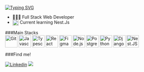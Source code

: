 [![Typing SVG](https://readme-typing-svg.demolab.com?font=Fira+Code&weight=600&size=24&pause=1000&color=109A61&width=435&lines=Bem+Vindos+ao+Meu+perfil!%F0%9F%91%8B%F0%9F%98%83;Welcome+to+My+profile!+%F0%9F%91%8B%F0%9F%98%83)](https://git.io/typing-svg)
<div>

- 👨🏽‍💻 Full Stack Web Developer
- <img align="center" height=20 alt ="Nest.JS" src="https://cdn.jsdelivr.net/gh/devicons/devicon/icons/nestjs/nestjs-plain.svg" /> Current learning Nest.Js
</div>
###Main Stacks
<div >
    <img align="center" height=40 alt ="Git" src="https://cdn.jsdelivr.net/gh/devicons/devicon/icons/git/git-original.svg" />
    <img align="center" height=40 alt ="Javascript" src="https://cdn.jsdelivr.net/gh/devicons/devicon/icons/javascript/javascript-plain.svg" />
    <img align="center" height=40 alt ="Typescript" src="https://cdn.jsdelivr.net/gh/devicons/devicon/icons/typescript/typescript-plain.svg" />
    <img align="center" height=40 alt ="React" src="https://cdn.jsdelivr.net/gh/devicons/devicon/icons/react/react-original.svg"/>
    <img align="center" height=40 alt ="Figma"
    src="https://cdn.jsdelivr.net/gh/devicons/devicon/icons/figma/figma-original.svg" />
    <img align="center" height=40 alt ="Node.js"
    src="https://cdn.jsdelivr.net/gh/devicons/devicon/icons/nodejs/nodejs-original.svg" />
    <img  align="center" height=40 alt ="PostgreSQL" src="https://cdn.jsdelivr.net/gh/devicons/devicon/icons/postgresql/postgresql-plain.svg" />
    <img align="center" height=40 alt ="Python"
    src="https://cdn.jsdelivr.net/gh/devicons/devicon/icons/python/python-original.svg" />
    <img  align="center" height=40 alt ="Django" src="https://cdn.jsdelivr.net/gh/devicons/devicon/icons/django/django-plain.svg" />
    <img  align="center" height=40 alt ="Nest.JS" src="https://cdn.jsdelivr.net/gh/devicons/devicon/icons/nestjs/nestjs-plain.svg" />          
</div>

###Find me!

<div >

[![Linkedin](https://img.shields.io/badge/LinkedIn-0077B5?style=for-the-badge&logo=linkedin&logoColor=white)](https://www.linkedin.com/in/caiobahia/)
<a href="mailto:caiobahia.dev@gmail.com"><img src="https://img.shields.io/badge/Gmail-D14836?style=for-the-badge&logo=gmail&logoColor=white"></a>

</div>
